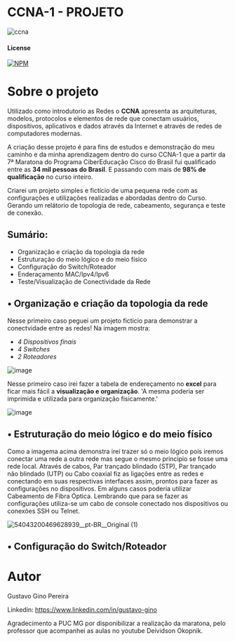 # CCNA-1 - PROJETO
![ccna](https://github.com/GinoGustav/CCNA1-Projeto/assets/45954363/bd5dbfb8-2c12-4792-9564-e2af61d34b24)

#### License
[![NPM](https://img.shields.io/npm/l/react)](https://github.com/GinoGustav/CCNA1-Projeto/blob/main/LICENSE)

# Sobre o projeto
Utilizado como introdutorio as Redes o **CCNA** apresenta as arquiteturas, modelos, protocolos e elementos de rede que conectam usuários, dispositivos, aplicativos e dados através da Internet e através de redes de computadores modernas.

A criação desse projeto é para fins de estudos e demonstração do meu caminho e da minha aprendizagem dentro do curso CCNA-1 que a partir da 7ª Maratona do Programa CiberEducação Cisco do Brasil fui qualificado entre as **34 mil pessoas do Brasil**. E passando com mais de **98% de qualificação** no curso inteiro. 

Criarei um projeto simples e fictício de uma pequena rede com as configurações e utilizações realizadas e abordadas dentro do Curso. Gerando um relátorio de topologia de rede, cabeamento, segurança e teste de conexão.



## Sumário:
- Organização e criação da topologia da rede
- Estruturação do meio lógico e do meio físico
- Configuração do Switch/Roteador
- Enderaçamento MAC/Ipv4/Ipv6
- Teste/Visualização de Conectividade da Rede


## • Organização e criação da topologia da rede
Nesse primeiro caso peguei um projeto ficticio para demonstrar a conectvidade entre as redes! Na imagem mostra:
- *4 Dispositivos finais*
- *4 Switches*
- *2 Roteadores*

![image](https://github.com/GinoGustav/CCNA1-Projeto/assets/45954363/c8672826-a1e4-4814-b67d-f19954050a01)

Nesse primeiro caso irei fazer a tabela de endereçamento no **excel** para ficar mais fácil a **visualização e organização**. 'A mesma poderia ser imprimida e utilizada para organização fisicamente.'

![image](https://github.com/GinoGustav/CCNA1-Projeto/assets/45954363/a949c166-c0c6-42bd-b787-ce2262f4482d)


## • Estruturação do meio lógico e do meio físico
Como a imagema acima demonstra irei trazer só o meio lógico pois iremos conectar uma rede a outra rede mas segue o mesmo principio se fosse uma rede local.
Através de cabos, Par trançado blindado (STP), Par trançado não blindado (UTP) ou Cabo coaxial fiz as ligações entre as redes e conectando em suas respectivas interfaces assim, prontos para fazer as configurações no dispositivos. Em alguns casos poderia utilizar Cabeamento de Fibra Óptica. Lembrando que para se fazer as configurações utiliza-se um cabo de console conectado nos dispositivos ou conexões SSH ou Telnet.

![54043200469628939__pt-BR__Original (1)](https://github.com/GinoGustav/CCNA1-Projeto/assets/45954363/6fa5b966-2244-41bc-a462-fd47790a9048)

## • Configuração do Switch/Roteador

# Autor

Gustavo Gino Pereira

Linkedin:
https://www.linkedin.com/in/gustavo-gino

Agradecimento a PUC MG por disponibilizar a realização da maratona, pelo professor que acompanhei as aulas no youtube Deividson Okopnik.
